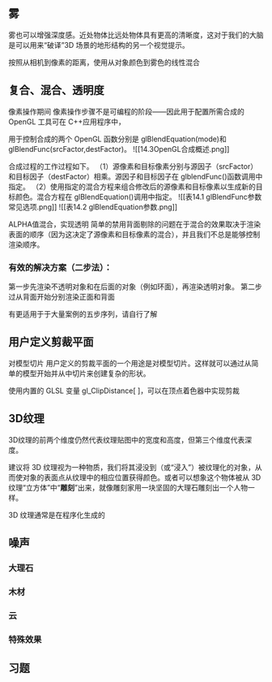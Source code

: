 ## 雾
雾也可以增强深度感。近处物体比远处物体具有更高的清晰度，这对于我们的大脑是可以用来“破译”3D 场景的地形结构的另一个视觉提示。

按照从相机到像素的距离，使用从对象颜色到雾色的线性混合

## 复合、混合、透明度
像素操作期间
像素操作步骤不是可编程的阶段——因此用于配置所需合成的 OpenGL 工具可在 C++应用程序中，

用于控制合成的两个 OpenGL 函数分别是 glBlendEquation(mode)和 glBlendFunc(srcFactor,destFactor)。
![[14.3OpenGL合成概述.png]]

合成过程的工作过程如下。
（1）源像素和目标像素分别与源因子（srcFactor）和目标因子（destFactor）相乘。源因子和目标因子在 glblendFunc()函数调用中指定。
（2）使用指定的混合方程来组合修改后的源像素和目标像素以生成新的目标颜色。混合方程在 glBlendEquation()调用中指定。
![[表14.1 glBlendFunc参数常见选项.png]]
![[表14.2 glBlendEquation参数.png]]

ALPHA值混合，实现透明
简单的禁用背面剔除的问题在于混合的效果取决于渲染表面的顺序（因为这决定了源像素和目标像素的混合），并且我们不总是能够控制渲染顺序。

### 有效的解决方案（二步法）：
第一步先渲染不透明对象和在后面的对象（例如环面），再渲染透明对象。
第二步过从背面开始分别渲染正面和背面

有更适用于于大量案例的五步序列，请自行了解

## 用户定义剪裁平面
对模型切片
用户定义的剪裁平面的一个用途是对模型切片。这样就可以通过从简单的模型开始并从中切片来创建复杂的形状。

使用内置的 GLSL 变量 gl_ClipDistance[ ]，可以在顶点着色器中实现剪裁

## 3D纹理
3D纹理的前两个维度仍然代表纹理贴图中的宽度和高度，但第三个维度代表深度。

建议将 3D 纹理视为一种物质，我们将其浸没到（或“浸入”）被纹理化的对象，从而使对象的表面点从纹理中的相应位置获得颜色。或者可以想象这个物体被从 3D 纹理“立方体”中“**雕刻**”出来，就像雕刻家用一块坚固的大理石雕刻出一个人物一样。

3D 纹理通常是在程序化生成的

## 噪声

### 大理石

### 木材

### 云

### 特殊效果

## 习题


